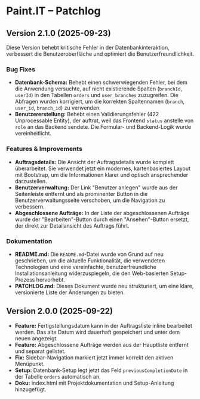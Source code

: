 # Paint.IT – Patchlog

## Version 2.1.0 (2025-09-23)

Diese Version behebt kritische Fehler in der Datenbankinteraktion, verbessert die Benutzeroberfläche und optimiert die Benutzerfreundlichkeit.

### Bug Fixes

- **Datenbank-Schema:** Behebt einen schwerwiegenden Fehler, bei dem die Anwendung versuchte, auf nicht existierende Spalten (`branchId`, `userId`) in den Tabellen `orders` und `user_branches` zuzugreifen. Die Abfragen wurden korrigiert, um die korrekten Spaltennamen (`branch`, `user_id`, `branch_id`) zu verwenden.
- **Benutzererstellung:** Behebt einen Validierungsfehler (422 Unprocessable Entity), der auftrat, weil das Frontend `status` anstelle von `role` an das Backend sendete. Die Formular- und Backend-Logik wurde vereinheitlicht.

### Features & Improvements

- **Auftragsdetails:** Die Ansicht der Auftragsdetails wurde komplett überarbeitet. Sie verwendet jetzt ein modernes, kartenbasiertes Layout mit Bootstrap, um die Informationen klarer und optisch ansprechender darzustellen.
- **Benutzerverwaltung:** Der Link "Benutzer anlegen" wurde aus der Seitenleiste entfernt und als prominenter Button in die Benutzerverwaltungsseite verschoben, um die Navigation zu verbessern.
- **Abgeschlossene Aufträge:** In der Liste der abgeschlossenen Aufträge wurde der "Bearbeiten"-Button durch einen "Ansehen"-Button ersetzt, der direkt zur Detailansicht des Auftrags führt.

### Dokumentation

- **README.md:** Die `README.md`-Datei wurde von Grund auf neu geschrieben, um die aktuelle Funktionalität, die verwendeten Technologien und eine vereinfachte, benutzerfreundliche Installationsanleitung widerzuspiegeln, die den Web-basierten Setup-Prozess hervorhebt.
- **PATCHLOG.md:** Dieses Dokument wurde neu strukturiert, um eine klare, versionierte Liste der Änderungen zu bieten.

## Version 2.0.0 (2025-09-22)

- **Feature:** Fertigstellungsdatum kann in der Auftragsliste inline bearbeitet werden. Das alte Datum wird dauerhaft gespeichert und unter dem neuen angezeigt.
- **Feature:** Abgeschlossene Aufträge werden aus der Hauptliste entfernt und separat gelistet.
- **Fix:** Sidebar-Navigation markiert jetzt immer korrekt den aktiven Menüpunkt.
- **Setup:** Datenbank-Setup legt jetzt das Feld `previousCompletionDate` in der Tabelle `orders` automatisch an.
- **Doku:** index.html mit Projektdokumentation und Setup-Anleitung hinzugefügt.
